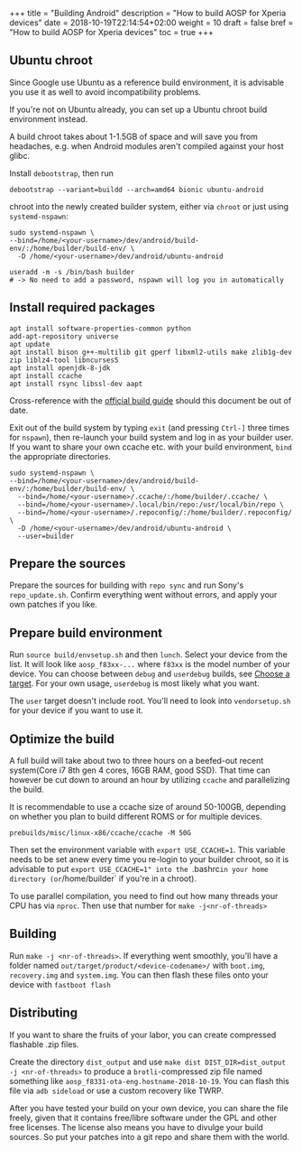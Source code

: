 +++
title = "Building Android"
description = "How to build AOSP for Xperia devices"
date = 2018-10-19T22:14:54+02:00
weight = 10
draft = false
bref = "How to build AOSP for Xperia devices"
toc = true
+++

## Ubuntu chroot

Since Google use Ubuntu as a reference build environment, it is advisable you use it as well to avoid incompatibility problems.

If you're not on Ubuntu already, you can set up a Ubuntu chroot build environment instead.

A build chroot takes about 1-1.5GB of space and will save you from headaches,
e.g. when Android modules aren't compiled against your host glibc.

Install `debootstrap`, then run
```
debootstrap --variant=buildd --arch=amd64 bionic ubuntu-android
```
chroot into the newly created builder system, either via `chroot` or just using
`systemd-nspawn`:
```
sudo systemd-nspawn \
--bind=/home/<your-username>/dev/android/build-env/:/home/builder/build-env/ \
  -D /home/<your-username>/dev/android/ubuntu-android

useradd -m -s /bin/bash builder
# -> No need to add a password, nspawn will log you in automatically
```

## Install required packages
```
apt install software-properties-common python
add-apt-repository universe
apt update
apt install bison g++-multilib git gperf libxml2-utils make zlib1g-dev zip liblz4-tool libncurses5
apt install openjdk-8-jdk
apt install ccache
apt install rsync libssl-dev aapt
```
Cross-reference with the
[official build guide](https://developer.sony.com/develop/open-devices/guides/aosp-build-instructions/build-aosp-android-p-9-0-0)
should this document be out of date.

Exit out of the build system by typing `exit` (and pressing `Ctrl-]` three times
for `nspawn`), then re-launch your build system and log in as your builder user.
If you want to share your own ccache etc. with your build environment, `bind`
the appropriate directories.
```
sudo systemd-nspawn \
--bind=/home/<your-username>/dev/android/build-env/:/home/builder/build-env/ \
  --bind=/home/<your-username>/.ccache/:/home/builder/.ccache/ \
  --bind=/home/<your-username>/.local/bin/repo:/usr/local/bin/repo \
  --bind=/home/<your-username>/.repoconfig/:/home/builder/.repoconfig/ \
  -D /home/<your-username>/dev/android/ubuntu-android \
  --user=builder
```

## Prepare the sources
Prepare the sources for building with `repo sync` and run Sony's
`repo_update.sh`. Confirm everything went without errors, and apply your own
patches if you like.

## Prepare build environment
Run `source build/envsetup.sh` and then `lunch`. Select your device from the
list. It will look like `aosp_f83xx-...` where `f83xx` is the model number of
your device. You can choose between `debug` and `userdebug` builds, see [Choose
a target](https://source.android.com/setup/build/building#choose-a-target).
For your own usage, `userdebug` is most likely what you want.

The `user` target doesn't include root. You'll need to look into
`vendorsetup.sh` for your device if you want to use it.

## Optimize the build
A full build will take about two to three hours on a beefed-out recent
system(Core i7 8th gen 4 cores, 16GB RAM, good SSD). That time can however be
cut down to around an hour by utilizing `ccache` and parallelizing the build.

It is recommendable to use a ccache size of around 50-100GB, depending on
whether you plan to build different ROMS or for multiple devices.
```
prebuilds/misc/linux-x86/ccache/ccache -M 50G
```
Then set the environment variable with `export USE_CCACHE=1`. This variable
needs to be set anew every time you re-login to your builder chroot, so it is
advisable to put `export USE_CCACHE=1" into the `.bashrc` in your home directory
(or `/home/builder` if you're in a chroot).

To use parallel compilation, you need to find out how many threads your CPU has
via `nproc`. Then use that number for `make -j<nr-of-threads>`

## Building
Run `make -j <nr-of-threads>`. If everything went smoothly, you'll have a folder
named `out/target/product/<device-codename>/` with `boot.img`, `recovery.img`
and `system.img`. You can then flash these files onto your device with `fastboot
flash`

## Distributing
If you want to share the fruits of your labor, you can create compressed
flashable .zip files.

Create the directory `dist_output` and use `make dist DIST_DIR=dist_output -j
<nr-of-threads>` to produce a `brotli`-compressed zip file named something like
`aosp_f8331-ota-eng.hostname-2018-10-19`. You can flash this file via `adb
sideload` or use a custom recovery like TWRP.

After you have tested your build on your own device, you can share the file
freely, given that it contains free/libre software under the GPL and other free
licenses. The license also means you have to divulge your build sources.
So put your patches into a git repo and share them with the world.
